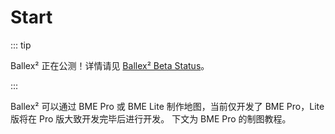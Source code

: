 # Start

::: tip

Ballex² 正在公测！详情请见 [Ballex² Beta Status](/en/beta-status/)。

:::

Ballex² 可以通过 BME Pro 或 BME Lite 制作地图，当前仅开发了 BME Pro，Lite 版将在 Pro 版大致开发完毕后进行开发。
下文为 BME Pro 的制图教程。
